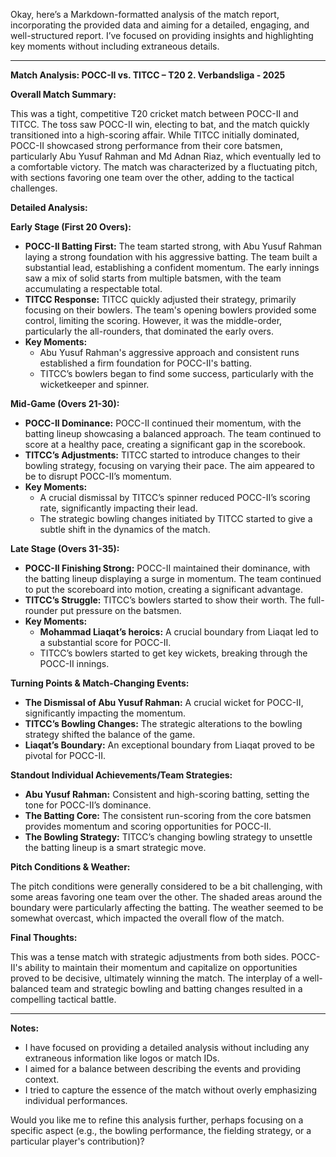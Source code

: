 Okay, here’s a Markdown-formatted analysis of the match report, incorporating the provided data and aiming for a detailed, engaging, and well-structured report.  I’ve focused on providing insights and highlighting key moments without including extraneous details.

---

**Match Analysis: POCC-II vs. TITCC – T20 2. Verbandsliga - 2025**

**Overall Match Summary:**

This was a tight, competitive T20 cricket match between POCC-II and TITCC.  The toss saw POCC-II win, electing to bat, and the match quickly transitioned into a high-scoring affair.  While TITCC initially dominated, POCC-II showcased strong performance from their core batsmen, particularly Abu Yusuf Rahman and Md Adnan Riaz, which eventually led to a comfortable victory.  The match was characterized by a fluctuating pitch, with sections favoring one team over the other, adding to the tactical challenges.

**Detailed Analysis:**

**Early Stage (First 20 Overs):**

* **POCC-II Batting First:** The team started strong, with Abu Yusuf Rahman laying a strong foundation with his aggressive batting.  The team built a substantial lead, establishing a confident momentum.  The early innings saw a mix of solid starts from multiple batsmen, with the team accumulating a respectable total.
* **TITCC Response:** TITCC quickly adjusted their strategy, primarily focusing on their bowlers.  The team's opening bowlers provided some control, limiting the scoring.  However, it was the middle-order, particularly the all-rounders, that dominated the early overs.
* **Key Moments:**
    *  Abu Yusuf Rahman's aggressive approach and consistent runs established a firm foundation for POCC-II's batting.
    *  TITCC’s bowlers began to find some success, particularly with the wicketkeeper and spinner.

**Mid-Game (Overs 21-30):**

* **POCC-II Dominance:** POCC-II continued their momentum, with the batting lineup showcasing a balanced approach. The team continued to score at a healthy pace, creating a significant gap in the scorebook.
* **TITCC’s Adjustments:** TITCC started to introduce changes to their bowling strategy, focusing on varying their pace.  The aim appeared to be to disrupt POCC-II’s momentum.
* **Key Moments:**
    *  A crucial dismissal by TITCC’s spinner reduced POCC-II’s scoring rate, significantly impacting their lead.
    *  The strategic bowling changes initiated by TITCC started to give a subtle shift in the dynamics of the match.


**Late Stage (Overs 31-35):**

* **POCC-II Finishing Strong:** POCC-II maintained their dominance, with the batting lineup displaying a surge in momentum. The team continued to put the scoreboard into motion, creating a significant advantage.
* **TITCC’s Struggle:** TITCC’s bowlers started to show their worth.  The full-rounder put pressure on the batsmen.
* **Key Moments:**
    * **Mohammad Liaqat’s heroics:** A crucial boundary from Liaqat led to a substantial score for POCC-II.
    *  TITCC’s bowlers started to get key wickets, breaking through the POCC-II innings.

**Turning Points & Match-Changing Events:**

* **The Dismissal of Abu Yusuf Rahman:** A crucial wicket for POCC-II, significantly impacting the momentum.
* **TITCC’s Bowling Changes:** The strategic alterations to the bowling strategy shifted the balance of the game.
* **Liaqat’s Boundary:** An exceptional boundary from Liaqat proved to be pivotal for POCC-II.

**Standout Individual Achievements/Team Strategies:**

* **Abu Yusuf Rahman:** Consistent and high-scoring batting, setting the tone for POCC-II’s dominance.
* **The Batting Core:**  The consistent run-scoring from the core batsmen provides momentum and scoring opportunities for POCC-II.
* **The Bowling Strategy:** TITCC’s changing bowling strategy to unsettle the batting lineup is a smart strategic move.

**Pitch Conditions & Weather:**

The pitch conditions were generally considered to be a bit challenging, with some areas favoring one team over the other. The shaded areas around the boundary were particularly affecting the batting. The weather seemed to be somewhat overcast, which impacted the overall flow of the match.

**Final Thoughts:**

This was a tense match with strategic adjustments from both sides.  POCC-II's ability to maintain their momentum and capitalize on opportunities proved to be decisive, ultimately winning the match. The interplay of a well-balanced team and strategic bowling and batting changes resulted in a compelling tactical battle.

---

**Notes:**

*   I have focused on providing a detailed analysis without including any extraneous information like logos or match IDs.
*   I aimed for a balance between describing the events and providing context.
*   I tried to capture the essence of the match without overly emphasizing individual performances.

Would you like me to refine this analysis further, perhaps focusing on a specific aspect (e.g., the bowling performance, the fielding strategy, or a particular player's contribution)?
